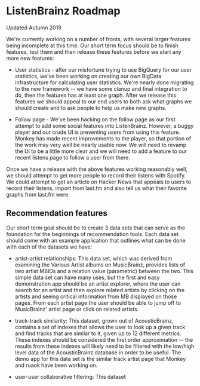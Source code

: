 ListenBrainz Roadmap
====================

Updated Autumn 2019

We're currently working on a number of fronts, with several larger features
being incomplete at this time. Our short term focus should be to finish 
features, test them and then release these features before we start any more
new features:

 - User statistics - after our misfortune trying to use BigQuery for our user
   statistics, we've been working on creating our own BigData infrastructure for
   calculating user statistics. We're nearly done migrating to the new framework --
   we have some clanup and final integration to do, then the features has at least
   one graph. After we release this features we should appeal to our end users to
   both ask what graphs we should create and to ask people to help us make new graphs.

 - Follow page - We've been hacking on the follow page as our first attempt to add
   some social features into ListenBrainz. However, a buggy player and our crude
   UI is preventing users from using this feature. Monkey has made recent improvements
   to the player, so that portion of the work may very well be nearly usable now.
   We will need to revamp the UI to be a little more clear and we will need to
   add a feature to our recent listens page to follow a user from there.

Once we have a release with the above features working reasonably well, we should 
attempt to get more people to record their listens with Spotify. We could attempt to
get an article on Hacker News that appeals to users to record their listens, import
from last.fm and also tell us what their favorite graphs from last.fm were.

Recommendation features
-----------------------

Our short term goal should be to create 3 data sets that can serve as the foundation
for the beginnings of recommendation tools. Each data set should come with an example
application that outlines what can be done with each of the datasets we have:

- artist-artist relationships: This data set, which was derived from examining 
  the Various Artist albums on MusicBrainz, provides lists of two artist MBIDs
  and a relation value (parametric) between the two. This simple data set can have
  many uses, but the first and easy demonstration app should be an artist explorer,
  where the user can search for an artist and then explore related artists by clicking on
  the artists and seeing critical information from MB displayed on those pages. From
  each artist page the user should be able to jump off to MusicBrainz' artist page
  or click on related artists.

- track-track similarity: This dataset, grown out of AcousticBrainz, contains a set
  of indexes that allows the user to look up a given track and find tracks that are 
  similar to it, given up to 12 different metrics. These indexes should be considered
  the first order approximation -- the results from these indexes will likely need to be
  filtered with the low/high level data of the AcousticBrainz database in order to be useful.
  The demo app for this data set is the similar track artist page that Monkey and ruaok
  have been working on.

- user-user collaborative filtering: This dataset 

